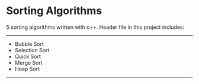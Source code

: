 # Sorting Algorithms  
5 sorting algorithms written with c++. Header file in this project includes:
***
- Bubble Sort
- Selection Sort
- Quick Sort
- Merge Sort
- Heap Sort
***
